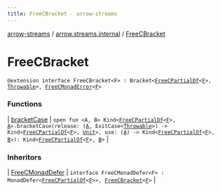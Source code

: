 ```yaml
---
title: FreeCBracket - arrow-streams
---
```


[arrow-streams](../../index.html) / [arrow.streams.internal](../index.html) / [FreeCBracket](./index.html)

# FreeCBracket

`@extension interface FreeCBracket<F> : Bracket<`[`FreeCPartialOf`](../-free-c-partial-of.html)`<`[`F`](index.html#F)`>, `[`Throwable`](https://kotlinlang.org/api/latest/jvm/stdlib/kotlin/-throwable/index.html)`>, `[`FreeCMonadError`](../-free-c-monad-error/index.html)`<`[`F`](index.html#F)`>`

### Functions

| [bracketCase](bracket-case.html) | `open fun <A, B> Kind<`[`FreeCPartialOf`](../-free-c-partial-of.html)`<`[`F`](index.html#F)`>, `[`A`](bracket-case.html#A)`>.bracketCase(release: (`[`A`](bracket-case.html#A)`, ExitCase<`[`Throwable`](https://kotlinlang.org/api/latest/jvm/stdlib/kotlin/-throwable/index.html)`>) -> Kind<`[`FreeCPartialOf`](../-free-c-partial-of.html)`<`[`F`](index.html#F)`>, `[`Unit`](https://kotlinlang.org/api/latest/jvm/stdlib/kotlin/-unit/index.html)`>, use: (`[`A`](bracket-case.html#A)`) -> Kind<`[`FreeCPartialOf`](../-free-c-partial-of.html)`<`[`F`](index.html#F)`>, `[`B`](bracket-case.html#B)`>): Kind<`[`FreeCPartialOf`](../-free-c-partial-of.html)`<`[`F`](index.html#F)`>, `[`B`](bracket-case.html#B)`>` |

### Inheritors

| [FreeCMonadDefer](../-free-c-monad-defer/index.html) | `interface FreeCMonadDefer<F> : MonadDefer<`[`FreeCPartialOf`](../-free-c-partial-of.html)`<`[`F`](../-free-c-monad-defer/index.html#F)`>>, `[`FreeCBracket`](./index.html)`<`[`F`](../-free-c-monad-defer/index.html#F)`>` |


